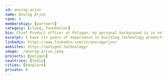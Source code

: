 ```yaml
---
id: anurag_arjun
name: Anurag Arjun
rank: 4
memberships: [partners]
category: [cloud, foundation]
bio: Chief Product officer at Polygon, my personal background is in software product management. I have 11+ years of experience in building technology products, with deep experience in working with structured and unstructured financial data.
excerpt: I have 11+ years of experience in building technology products.
linkedin: https://www.linkedin.com/in/anuragarjun/
websites: https://polygon.technology/
image: ./anurag_arjun.jpeg
projects: [polygon]
countries: [India]
cities: [Banglore]
private: 0
---
```

